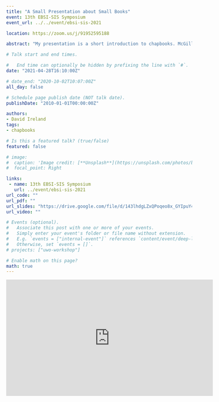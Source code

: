 ```yaml
---
title: "A Small Presentation about Small Books"
event: 13th EBSI-SIS Symposium
event_url: ../../event/ebsi-sis-2021

location: https://zoom.us/j/91952595188

abstract: "My presentation is a short introduction to chapbooks. McGill’s library has a large, digitized collection of chapbooks, and I hope to address some of the material aspects of chapbooks—how were they printed, circulated, etc.—and how these books were used in literary culture. Another interest surrounding chapbooks is how the common stories in these books changed over time or among different printers."

# Talk start and end times.

#   End time can optionally be hidden by prefixing the line with `#`.
date: "2021-04-28T16:10:00Z"

# date_end: "2020-10-02T10:07:00Z"
all_day: false

# Schedule page publish date (NOT talk date).
publishDate: "2010-01-01T00:00:00Z"

authors:
- David Ireland
tags: 
- chapbooks

# Is this a featured talk? (true/false)
featured: false

# image:
#  caption: 'Image credit: [**Unsplash**](https://unsplash.com/photos/bzdhc5b3Bxs)'
#  focal_point: Right

links:
 - name: 13th EBSI-SIS Symposium
   url: ../event/ebsi-sis-2021
url_code: ""
url_pdf: ""
url_slides: "https://drive.google.com/file/d/143lhdgLZxQPoqeo8x_GYIpuY4BcK4yzs/view?usp=sharing"
url_video: ""

# Events (optional).
#   Associate this post with one or more of your events.
#   Simply enter your event's folder or file name without extension.
#   E.g. `events = ["internal-event"]` references `content/event/deep-learning/index.md`.
#   Otherwise, set `events = []`.
# projects: ["uwo-workshop"]

# Enable math on this page?
math: true
---
```

<iframe width="560" height="315" src="https://www.youtube.com/embed/0u7VGgqZEIc" title="YouTube video player" frameborder="0" allow="accelerometer; autoplay; clipboard-write; encrypted-media; gyroscope; picture-in-picture" allowfullscreen></iframe>
